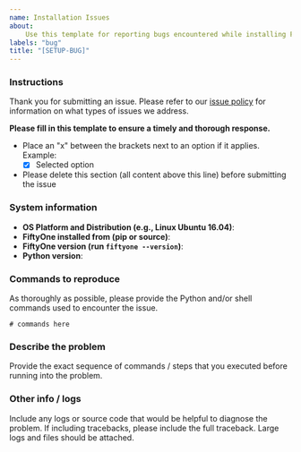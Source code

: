 ```yaml
---
name: Installation Issues
about:
    Use this template for reporting bugs encountered while installing FiftyOne.
labels: "bug"
title: "[SETUP-BUG]"
---
```


### Instructions

Thank you for submitting an issue. Please refer to our
[issue policy](https://www.github.com/voxel51/fiftyone/blob/develop/ISSUE_POLICY.md)
for information on what types of issues we address.

**Please fill in this template to ensure a timely and thorough response.**

-   Place an "x" between the brackets next to an option if it applies. Example:
    -   [x] Selected option
-   Please delete this section (all content above this line) before submitting
    the issue

### System information

-   **OS Platform and Distribution (e.g., Linux Ubuntu 16.04)**:
-   **FiftyOne installed from (pip or source)**:
-   **FiftyOne version (run `fiftyone --version`)**:
-   **Python version**:

### Commands to reproduce

As thoroughly as possible, please provide the Python and/or shell commands used
to encounter the issue.

```
# commands here
```

### Describe the problem

Provide the exact sequence of commands / steps that you executed before running
into the problem.

### Other info / logs

Include any logs or source code that would be helpful to diagnose the problem.
If including tracebacks, please include the full traceback. Large logs and
files should be attached.
